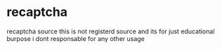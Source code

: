 # recaptcha
recaptcha source
this is not registerd source and its for just educational burpose i dont responsable for any other usage
